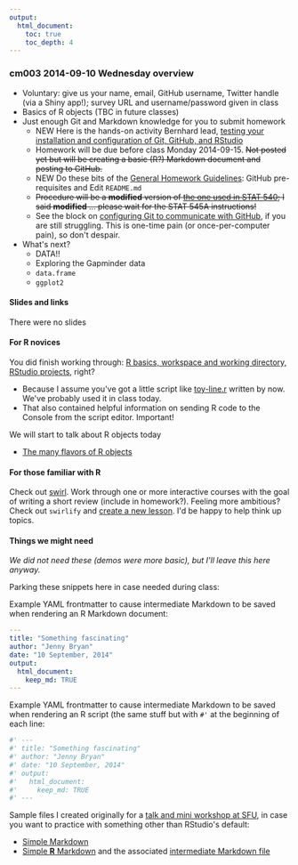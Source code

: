 ```yaml
---
output:
  html_document:
    toc: true
    toc_depth: 4
---
```


### cm003 2014-09-10 Wednesday overview

  * Voluntary: give us your name, email, GitHub username, Twitter handle (via a Shiny app!); survey URL and username/password given in class
  * Basics of R objects (TBC in future classes)
  * Just enough Git and Markdown knowledge for you to submit homework
    - NEW Here is the hands-on activity Bernhard lead, [testing your installation and configuration of Git, GitHub, and RStudio](block005_first-use-git-rstudio.html)
    - Homework will be due before class Monday 2014-09-15. ~~Not posted yet but will be creating a basic (R?) Markdown document and posting to GitHub.~~
    - NEW Do these bits of the [General Homework Guidelines](http://stat545-ubc.github.io/hw00_homework-guidelines.html): GitHub pre-requisites and Edit `README.md`
    - ~~Procedure will be a __modified__ version of [the one used in STAT 540](http://www.ugrad.stat.ubc.ca/%7Estat540/homework/hw_submission-instructions.html); I said __modified__ ... please wait for the STAT 545A instructions!~~
    - See the block on [configuring Git to communicate with GitHub](block003_git-config-credential-cache.html), if you are still struggling. This is one-time pain (or once-per-computer pain), so don't despair.
  * What's next?
    - DATA!!
    - Exploring the Gapminder data
    - `data.frame`
    - `ggplot2`
    
#### Slides and links

There were no slides

#### For R novices

You did finish working through: [R basics, workspace and working directory, RStudio projects](block002_hello-r-workspace-wd-project.html), right?

  * Because I assume you've got a little script like [toy-line.r](https://github.com/STAT545-UBC/STAT545-UBC.github.io/blob/master/block002_toy-line.r) written by now. We've probably used it in class today.
  * That also contained helpful information on sending R code to the Console from the script editor. Important!
  
We will start to talk about R objects today

  * [The many flavors of R objects](block004_basic-r-objects.html)

#### For those familiar with R

Check out [swirl](http://swirlstats.com). Work through one or more interactive courses with the goal of writing a short review (include in homework?). Feeling more ambitious? Check out `swirlify` and [create a new lesson](http://swirlstats.com/instructors.html). I'd be happy to help think up topics.

#### Things we might need

*We did not need these (demos were more basic), but I'll leave this here anyway.*

Parking these snippets here in case needed during class:

Example YAML frontmatter to cause intermediate Markdown to be saved when rendering an R Markdown document:

```yaml
---
title: "Something fascinating"
author: "Jenny Bryan"
date: "10 September, 2014"
output:
  html_document:
    keep_md: TRUE
---
```

Example YAML frontmatter to cause intermediate Markdown to be saved when rendering an R script (the same stuff but with `#'` at the beginning of each line:

```yaml
#' ---
#' title: "Something fascinating"
#' author: "Jenny Bryan"
#' date: "10 September, 2014"
#' output:
#'   html_document:
#'     keep_md: TRUE
#' ---
```

Sample files I created originally for a [talk and mini workshop at SFU](https://github.com/jennybc/2013-11_sfu), in case you want to practice with something other than RStudio's default:

  * [Simple Markdown](https://github.com/jennybc/2013-11_sfu/blob/master/simple-markdown.md)
  * [Simple __R__ Markdown](https://github.com/jennybc/2013-11_sfu/blob/master/simple-r-markdown.rmd) and the associated [intermediate Markdown file](https://github.com/jennybc/2013-11_sfu/blob/master/simple-r-markdown.md)